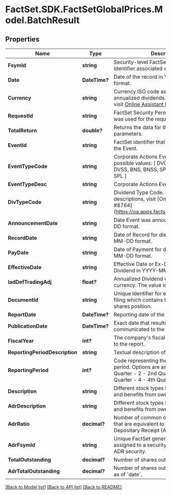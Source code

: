 # FactSet.SDK.FactSetGlobalPrices.Model.BatchResult

## Properties

Name | Type | Description | Notes
------------ | ------------- | ------------- | -------------
**FsymId** | **string** | Security-level FactSet Permanent Identifier associated with the identifier. | [optional] 
**Date** | **DateTime?** | Date of the record in YYYY-MM-DD format. | [optional] 
**Currency** | **string** | Currency ISO code associated with the annualized dividends.For more details, visit [Online Assistant Page #1470](https://oa.apps.factset.com/pages/1470). | [optional] 
**RequestId** | **string** | FactSet Security Permanent Identifier that was used for the request. | [optional] 
**TotalReturn** | **double?** | Returns the data for the given input parameters. | [optional] 
**EventId** | **string** | FactSet identifier that uniquely identifies the Event. | [optional] 
**EventTypeCode** | **string** | Corporate Actions Event type code, possible values: [ DVC, DVCD, DRP, DVS, DVSS, BNS, BNSS, SPO, DSR, FSP, RSP, SPL ] | [optional] 
**EventTypeDesc** | **string** | Corporate Actions Event type description. | [optional] 
**DivTypeCode** | **string** | Dividend Type Code. For code descriptions, visit [Online Assistant Page #8764] (https://oa.apps.factset.com/pages/8764).  | [optional] 
**AnnouncementDate** | **string** | Date Event was announced in YYYY-MM-DD format. | [optional] 
**RecordDate** | **string** | Date of Record for distribution in YYYY-MM-DD format. | [optional] 
**PayDate** | **string** | Date of Payment for distribution in YYYY-MM-DD format. | [optional] 
**EffectiveDate** | **string** | Effective Date or Ex-Date of Annualized Dividend in YYYY-MM-DD format. | [optional] 
**IadDefTradingAdj** | **float?** | Annualized Dividend value in the trading currency. The value is adjusted for splits | [optional] 
**DocumentId** | **string** | Unique Identifier for each document or filing which contains the outstanding shares position. | [optional] 
**ReportDate** | **DateTime?** | Reporting date of the position. | [optional] 
**PublicationDate** | **DateTime?** | Exact date that results have been communicated to the market. | [optional] 
**FiscalYear** | **int?** | The company&#39;s fiscal year corresponding to the report. | [optional] 
**ReportingPeriodDescription** | **string** | Textual description of the reporting period. | [optional] 
**ReportingPeriod** | **int?** | Code representing the unique reporting period. Options are as follows: - 1 - 1st Quarter - 2 - 2nd Quarter - 3 - 3rd Quarter - 4 - 4th Quarter - 6 - Mid-Year  | [optional] 
**Description** | **string** | Different stock types based on the rights and benefits from ownership. | [optional] 
**AdrDescription** | **string** | Different stock types based on the rights and benefits from ownership for the ADR. | [optional] 
**AdrRatio** | **decimal?** | Number of common or ordinary shares that are equivalent to one American Depositary Receipt (ADR). | [optional] 
**AdrFsymId** | **string** | Unique FactSet generated identifier assigned to a security, representing the ADR security. | [optional] 
**TotalOutstanding** | **decimal?** | Number of shares outstanding as of &#x60;date&#x60;. | [optional] 
**AdrTotalOutstanding** | **decimal?** | Number of shares outstanding for the ADR as of &#x60;date&#x60;. | [optional] 

[[Back to Model list]](../README.md#documentation-for-models) [[Back to API list]](../README.md#documentation-for-api-endpoints) [[Back to README]](../README.md)

